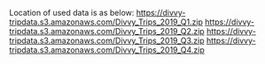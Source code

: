 Location of used data is as below:
 https://divvy-tripdata.s3.amazonaws.com/Divvy_Trips_2019_Q1.zip
 https://divvy-tripdata.s3.amazonaws.com/Divvy_Trips_2019_Q2.zip
 https://divvy-tripdata.s3.amazonaws.com/Divvy_Trips_2019_Q3.zip
 https://divvy-tripdata.s3.amazonaws.com/Divvy_Trips_2019_Q4.zip
 
